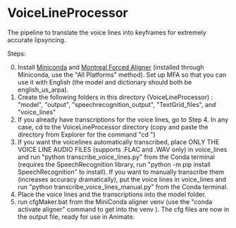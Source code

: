 # VoiceLineProcessor
The pipeline to translate the voice lines into keyframes for extremely accurate lipsyncing.

Steps:

0. Install [Miniconda](https://docs.conda.io/en/latest/miniconda.html) and [Montreal Forced Aligner](https://montreal-forced-aligner.readthedocs.io/en/latest/installation.html) (installed through Miniconda, use the "All Platforms" method). Set up MFA so that you can use it with English (the model and dictionary should both be english_us_arpa).
1. Create the following folders in this directory (VoiceLineProcessor)  : "model", "output", "speechrecognition_output", "TextGrid_files", and "voice_lines"
2. If you already have transcriptions for the voice lines, go to Step 4. In any case, cd to the VoiceLineProcessor directory (copy and paste the directory from Explorer for the command "cd <path>")
3. If you want the voicelines automatically transcribed, place ONLY THE VOICE LINE AUDIO FILES (supports .FLAC and .WAV only) in voice_lines and run "python transcribe_voice_lines.py" from the Conda terminal (requires the SpeechRecognition library, run "python -m pip install SpeechRecognition" to install). If you want to manually transcribe them (increases accuracy dramatically), put the voice lines in voice_lines and run "python transcribe_voice_lines_manual.py" from the Conda terminal.
4. Place the voice lines and the transcriptions into the model folder.
5. run cfgMaker.bat from the MiniConda aligner venv (use the "conda activate aligner" command to get into the venv  ). The cfg files are now in the output file, ready for use in Animate.
